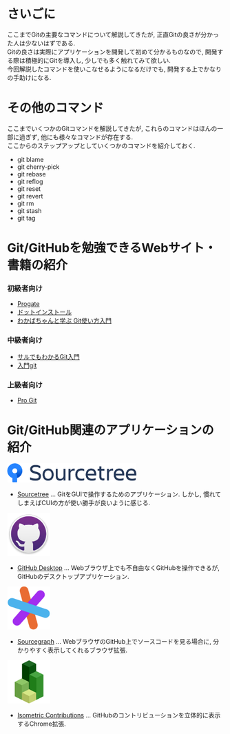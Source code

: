 # さいごに
ここまでGitの主要なコマンドについて解説してきたが, 正直Gitの良さが分かった人は少ないはずである.  
Gitの良さは実際にアプリケーションを開発して初めて分かるものなので, 開発する際は積極的にGitを導入し, 少しでも多く触れてみて欲しい.  
今回解説したコマンドを使いこなせるようになるだけでも, 開発する上でかなりの手助けになる.

# その他のコマンド
ここまでいくつかのGitコマンドを解説してきたが, これらのコマンドはほんの一部に過ぎず, 他にも様々なコマンドが存在する.  
ここからのステップアップとしていくつかのコマンドを紹介しておく.

- git blame
- git cherry-pick
- git rebase
- git reflog
- git reset
- git revert
- git rm
- git stash
- git tag

# Git/GitHubを勉強できるWebサイト・書籍の紹介

### 初級者向け
- [Progate](https://prog-8.com/languages/git)
- [ドットインストール](https://dotinstall.com/lessons/basic_git)
- [わかばちゃんと学ぶ Git使い方入門](https://www.amazon.co.jp/dp/4863542178)

### 中級者向け
- [サルでもわかるGit入門](https://backlog.com/ja/git-tutorial/)
- [入門git](https://www.amazon.co.jp/dp/427406767X)

### 上級者向け
- [Pro Git](https://progit-ja.github.io/)

# Git/GitHub関連のアプリケーションの紹介

<img src="../img/06_closing/001.png" width="300">

- [Sourcetree](https://ja.atlassian.com/software/sourcetree) ... GitをGUIで操作するためのアプリケーション. しかし, 慣れてしまえばCUIの方が使い勝手が良いように感じる.

<img src="../img/06_closing/002.png" width="100">

- [GitHub Desktop](https://desktop.github.com/) ... Webブラウザ上でも不自由なくGitHubを操作できるが, GitHubのデスクトップアプリケーション.

<img src="../img/06_closing/003.png" width="100">

- [Sourcegraph](https://sourcegraph.com/welcome) ... WebブラウザのGitHub上でソースコードを見る場合に, 分かりやすく表示してくれるブラウザ拡張.

<img src="../img/06_closing/004.png" width="100">

- [Isometric Contributions](https://chrome.google.com/webstore/detail/isometric-contributions/mjoedlfflcchnleknnceiplgaeoegien) ... GitHubのコントリビューションを立体的に表示するChrome拡張.
